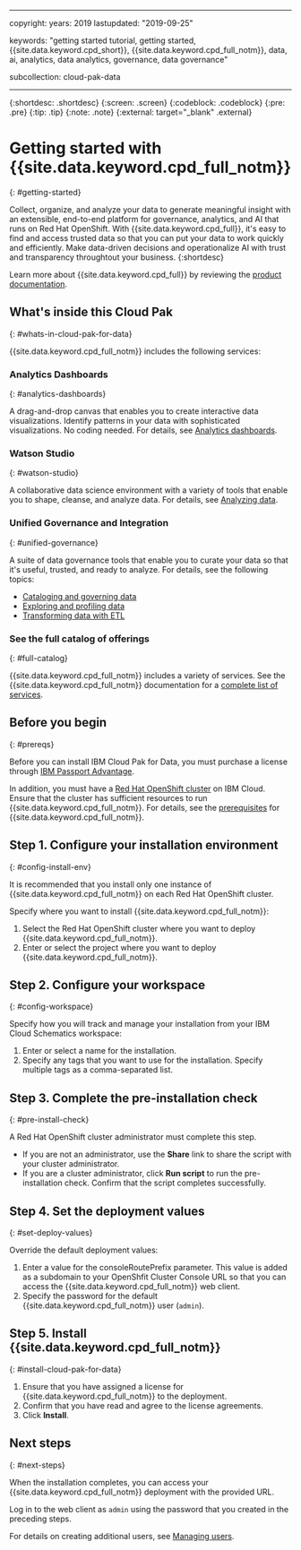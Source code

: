 <!-- Name your file `getting-started.md` and include it in the Learn navigation group in your toc file. -->

---

copyright:
  years: 2019
lastupdated: "2019-09-25"

keywords: "getting started tutorial, getting started, {{site.data.keyword.cpd_short}}, {{site.data.keyword.cpd_full_notm}}, data, ai, analytics, data analytics, governance, data governance"

subcollection: cloud-pak-data

---

<!-- Common attributes used in the template are defined as follows: -->
{:shortdesc: .shortdesc}
{:screen: .screen}
{:codeblock: .codeblock}
{:pre: .pre}
{:tip: .tip}
{:note: .note}
{:external: target="_blank" .external}


# Getting started with {{site.data.keyword.cpd_full_notm}}
{: #getting-started}

Collect, organize, and analyze your data to generate meaningful insight with an extensible, end-to-end platform for governance, analytics, and AI that runs on Red Hat OpenShift. With {{site.data.keyword.cpd_full}}, it's easy to find and access trusted data so that you can put your data to work quickly and efficiently. Make data-driven decisions and operationalize AI with trust and transparency throughtout your business. 
{:shortdesc}

Learn more about {{site.data.keyword.cpd_full}} by reviewing the [product documentation](https://www.ibm.com/support/producthub/icpdata/docs/content/SSQNUZ_current/com.ibm.icpdata.doc/zen/overview/overview.html). 



## What's inside this Cloud Pak
{: #whats-in-cloud-pak-for-data}

{{site.data.keyword.cpd_full_notm}} includes the following services:


### Analytics Dashboards 
{: #analytics-dashboards}

A drag-and-drop canvas that enables you to create interactive data visualizations. Identify patterns in your data with
sophisticated visualizations. No coding needed. For details, see [Analytics dashboards](https://www.ibm.com/support/knowledgecenter/SSQNUZ_2.1.0/com.ibm.icpdata.doc/dashboard/c_parent_topic.html).


### Watson Studio
{: #watson-studio}

A collaborative data science environment with a variety of tools that enable you to shape, cleanse, and analyze data. For details, see [Analyzing data](https://www.ibm.com/support/knowledgecenter/SSQNUZ_2.1.0/com.ibm.icpdata.doc/dsx/analyze-data.html).


### Unified Governance and Integration
{: #unified-governance}

A suite of data governance tools that enable you to curate your data so that it's useful, trusted, and ready to analyze. For details, see the following topics:
- [Cataloging and governing data](https://www.ibm.com/support/knowledgecenter/SSQNUZ_2.1.0/com.ibm.icpdata.doc/igc/catalog-govern-overview.html)
- [Exploring and profiling data](https://www.ibm.com/support/knowledgecenter/SSQNUZ_2.1.0/com.ibm.icpdata.doc/igc/explore-profile-overview.html)
- [Transforming data with ETL](https://www.ibm.com/support/knowledgecenter/SSQNUZ_2.1.0/com.ibm.icpdata.doc/dfd/c_transf_data.html) 


### See the full catalog of offerings
{: #full-catalog}

{{site.data.keyword.cpd_full_notm}} includes a variety of services. See the {{site.data.keyword.cpd_full_notm}} documentation for a [complete list of services](https://www.ibm.com/support/knowledgecenter/SSQNUZ_2.1.0/com.ibm.icpdata.doc/zen/admin/add-ons.html).


## Before you begin
{: #prereqs}

Before you can install IBM Cloud Pak for Data, you must purchase a license through [IBM Passport Advantage](https://www.ibm.com/software/passportadvantage/index.html). 

In addition, you must have a [Red Hat OpenShift cluster](https://cloud.ibm.com/kubernetes/catalog/openshiftcluster) on IBM Cloud. Ensure that the cluster has sufficient resources to run {{site.data.keyword.cpd_full_notm}}. For details, see the [prerequisites](https://cloud.ibm.com/catalog/content/ibm-cp-data#about) for {{site.data.keyword.cpd_full_notm}}.


## Step 1. Configure your installation environment
{: #config-install-env}

It is recommended that you install only one instance of {{site.data.keyword.cpd_full_notm}} on each Red Hat OpenShift cluster. 

Specify where you want to install {{site.data.keyword.cpd_full_notm}}:
1. Select the Red Hat OpenShift cluster where you want to deploy {{site.data.keyword.cpd_full_notm}}. 
1. Enter or select the project where you want to deploy {{site.data.keyword.cpd_full_notm}}. 


## Step 2. Configure your workspace
{: #config-workspace}

Specify how you will track and manage your installation from your IBM Cloud Schematics workspace:
1. Enter or select a name for the installation.
1. Specify any tags that you want to use for the installation. Specify multiple tags as a comma-separated list. 


## Step 3. Complete the pre-installation check
{: #pre-install-check}

A Red Hat OpenShift cluster administrator must complete this step.

- If you are not an administrator, use the **Share** link to share the script with your cluster administrator. 
- If you are a cluster administrator, click **Run script** to run the pre-installation check. Confirm that the script completes successfully.  


## Step 4. Set the deployment values
{: #set-deploy-values}

Override the default deployment values:

1. Enter a value for the consoleRoutePrefix parameter. This value is added as a subdomain to your OpenShfit Cluster Console URL so that you can access the {{site.data.keyword.cpd_full_notm}} web client. 
1. Specify the password for the default {{site.data.keyword.cpd_full_notm}} user (`admin`).


## Step 5. Install {{site.data.keyword.cpd_full_notm}}
{: #install-cloud-pak-for-data}

1. Ensure that you have assigned a license for {{site.data.keyword.cpd_full_notm}} to the deployment. 
1. Confirm that you have read and agree to the license agreements. 
1. Click **Install**.



## Next steps
{: #next-steps}

When the installation completes, you can access your {{site.data.keyword.cpd_full_notm}} deployment with the provided URL. 

Log in to the web client as `admin` using the password that you created in the preceding steps. 

For details on creating additional users, see [Managing users](https://www.ibm.com/support/producthub/icpdata/docs/content/SSQNUZ_current/com.ibm.icpdata.doc/zen/admin/users.html).

<!-- Add the topic to your `toc` file:


{:navgroup: .navgroup}
{:topicgroup: .topicgroup}

{: .toc subcollection="<Folder_name>" audience="oss" category="<category>" href="/docs/<folder_name>?topic=<subcollection>getting-started"}
<Cloud Pak Name>

    {: .navgroup id="learn"}
    getting-started.md

    {: .topicgroup}
    Related links
        [Link text](link URL)
    {: .navgroup-end}

    {: .navgroup id="reference"}
    Reference
    [Link text](link URL)
    {: .navgroup-end}
-->
